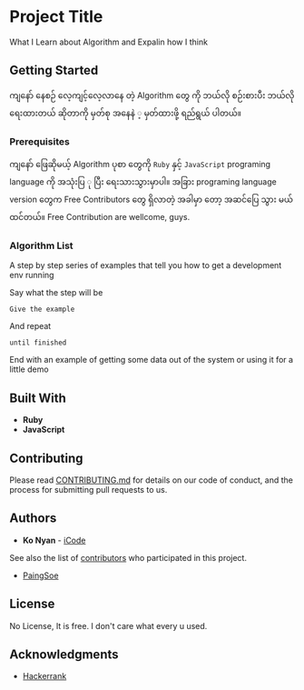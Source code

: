# Project Title

What I Learn about Algorithm and Expalin how I think

## Getting Started

ကျနော် နေစဉ် လေ့ကျင့်လေ့လာနေ တဲ့ Algorithm တွေ ကို ဘယ်လို စဉ်းစားပီး ဘယ်လို ရေးထားတယ် ဆိုတာကို မှတ်စု အနေနဲ ့ မှတ်ထားဖို့ ရည်ရွယ် ပါတယ်။

### Prerequisites

ကျနော် ဖြေဆိုမယ့် Algorithm ပုစာ တွေကို `Ruby` နှင့် `JavaScript` programing language ကို အသုံးပြ ု ပြီး ရေးသားသွားမှာပါ။
အခြား programing language version တွေက Free Contributors တွေ ရှိလာတဲ့ အခါမှာ တော့ အဆင်ပြေ သွား မယ် ထင်တယ်။
Free Contribution are wellcome, guys.

### Algorithm List

A step by step series of examples that tell you how to get a development env running

Say what the step will be

```
Give the example
```

And repeat

```
until finished
```

End with an example of getting some data out of the system or using it for a little demo

## Built With

- **Ruby**
- **JavaScript**

## Contributing

Please read [CONTRIBUTING.md](https://gist.github.com/PurpleBooth/b24679402957c63ec426) for details on our code of conduct, and the process for submitting pull requests to us.

## Authors

- **Ko Nyan** - [iCode](https://github.com/PurpleBooth)

See also the list of [contributors](https://github.com/your/project/contributors) who participated in this project.

- [PaingSoe](https://github.com/PurpleBooth)

## License

No License, It is free. I don't care what every u used.

## Acknowledgments

- [Hackerrank](https://www.hackerrank.com/)
